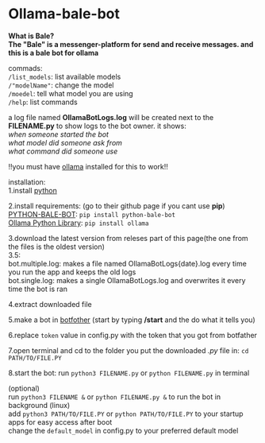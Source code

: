 # Ollama-bale-bot
**What is Bale?<br/>
The "Bale" is a messenger-platform for send and receive messages. and this is a bale bot for ollama**

commads:<br/>
`/list_models`: list available models<br/>
`/"modelName"`: change the model<br/>
`/moedel`: tell what model you are using<br/>
`/help`: list commands<br/>

a log file named **OllamaBotLogs.log** will be created next to the **FILENAME.py** to show logs to the bot owner. it shows:<br/>
_when someone started the bot_<br/>
_what model did someone ask from_<br/>
_what command did someone use_<br/>

!!you must have [ollama](https://ollama.com) installed for this to work!!<br/>

installation:<br/>
1.install [python](https://python.org)

2.install requirements:  (go to their github page if you cant use **pip**)<br/>
[PYTHON-BALE-BOT](https://github.com/python-bale-bot/python-bale-bot): `pip install python-bale-bot`<br/>
[Ollama Python Library](https://github.com/ollama/ollama-python): `pip install ollama`

3.download the latest version from releses part of this page(the one from the files is the oldest version)<br/>
3.5:<br/>
bot.multiple.log: makes a file named OllamaBotLogs{date}.log every time you run the app and keeps the old logs<br/>
bot.single.log: makes a single OllamaBotLogs.log and overwrites it every time the bot is ran

4.extract downloaded file

5.make a bot in [botfother](https://ble.ir/botfather) (start by typing **/start** and the do what it tells you)<br/>

6.replace `token` value in config.py with the token that you got from botfather<br/>

7.open terminal and cd to the folder you put the downloaded _.py_ file in: `cd PATH/TO/FILE.PY`<br/>

8.start the bot: run `python3 FILENAME.py` or `python FILENAME.py` in terminal<br/>


(optional)<br/>
run `python3 FILENAME &` or `python FILENAME.py &` to run the bot in background (linux)<br/>
add `python3 PATH/TO/FILE.PY` or `python PATH/TO/FILE.PY` to your startup apps for easy access after boot<br/>
change the `default_model` in config.py to your preferred default model<br/>



